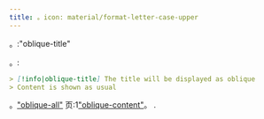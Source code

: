 ```yaml
---
title: 。icon: material/format-letter-case-upper
---
```


。:"oblique-title"

。:

```md
> [!info|oblique-title] The title will be displayed as oblique
> Content is shown as usual
```

。["oblique-all"](../combined-styling/page-19.md)
页:1["oblique-content"](../content-styling/page-9.md)。
.


